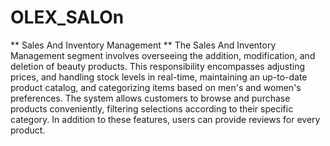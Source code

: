 # OLEX_SALOn

** Sales And Inventory Management **
The Sales And Inventory Management segment involves overseeing 
the addition, modification, and deletion of beauty products. This 
responsibility encompasses adjusting prices, and handling stock 
levels in real-time, maintaining an up-to-date product catalog, and 
categorizing items based on men's and women's preferences. The 
system allows customers to browse and purchase products 
conveniently, filtering selections according to their specific 
category. In addition to these features, users can provide reviews for 
every product. 